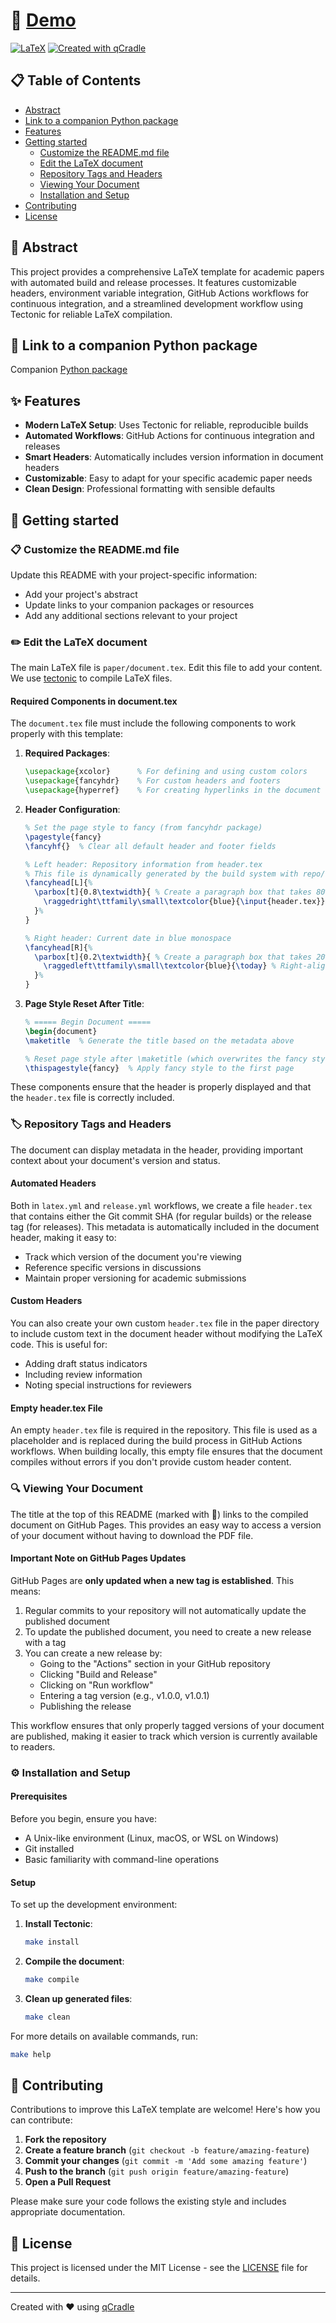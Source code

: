 # 📄 [Demo](https://tschm.github.io/demopaper/document.pdf)

[![LaTeX](https://github.com/tschm/demopaper/actions/workflows/latex.yml/badge.svg)](https://github.com/tschm/demopaper/actions/workflows/latex.yml)
[![Created with qCradle](https://img.shields.io/badge/Created%20with-qCradle-blue?style=flat-square)](https://github.com/tschm/paper)

<!-- Add your arXiv badge here when available -->
<!-- [![arXiv](https://img.shields.io/badge/arXiv-XXXX.XXXXX-b31b1b.svg)](https://arxiv.org/abs/XXXX.XXXXX)-->

## 📋 Table of Contents

- [Abstract](#-abstract)
- [Link to a companion Python package](#-link-to-a-companion-python-package)
- [Features](#-features)
- [Getting started](#-getting-started)
  - [Customize the README.md file](#-customize-the-readmemd-file)
  - [Edit the LaTeX document](#️-edit-the-latex-document)
  - [Repository Tags and Headers](#️-repository-tags-and-headers)
  - [Viewing Your Document](#-viewing-your-document)
  - [Installation and Setup](#️-installation-and-setup)
- [Contributing](#-contributing)
- [License](#-license)

## 📝 Abstract

This project provides a comprehensive LaTeX template for academic
papers with automated build and release processes.
It features customizable headers, environment variable integration,
GitHub Actions workflows for continuous integration, and a streamlined
development workflow using Tectonic for reliable LaTeX compilation.

## 🔗 Link to a companion Python package

<!-- Update this link to your actual companion package if available -->
Companion [Python package](https://github.com/tschm)

## ✨ Features

- **Modern LaTeX Setup**: Uses Tectonic for reliable, reproducible builds
- **Automated Workflows**: GitHub Actions for continuous integration and releases
- **Smart Headers**: Automatically includes version information in document headers
- **Customizable**: Easy to adapt for your specific academic paper needs
- **Clean Design**: Professional formatting with sensible defaults

## 🚀 Getting started

### **📋 Customize the README.md file**

Update this README with your project-specific information:

- Add your project's abstract
- Update links to your companion packages or resources
- Add any additional sections relevant to your project

### **✏️ Edit the LaTeX document**

The main LaTeX file is `paper/document.tex`.
Edit this file to add your content.
We use [tectonic](https://github.com/tectonic-typesetting/tectonic)
to compile LaTeX files.

#### **Required Components in document.tex**

The `document.tex` file must include the following components to work properly
with this template:

1. **Required Packages**:

   ```latex
   \usepackage{xcolor}      % For defining and using custom colors
   \usepackage{fancyhdr}    % For custom headers and footers
   \usepackage{hyperref}    % For creating hyperlinks in the document
   ```

2. **Header Configuration**:

   ```latex
   % Set the page style to fancy (from fancyhdr package)
   \pagestyle{fancy}
   \fancyhf{}  % Clear all default header and footer fields

   % Left header: Repository information from header.tex
   % This file is dynamically generated by the build system with repo/commit info
   \fancyhead[L]{%
     \parbox[t]{0.8\textwidth}{ % Create a paragraph box that takes 80% of text width
       \raggedright\ttfamily\small\textcolor{blue}{\input{header.tex}} % Left-aligned, monospace, small blue text
     }%
   }

   % Right header: Current date in blue monospace
   \fancyhead[R]{%
     \parbox[t]{0.2\textwidth}{ % Create a paragraph box that takes 20% of text width
       \raggedleft\ttfamily\small\textcolor{blue}{\today} % Right-aligned, monospace, small blue text with current date
     }%
   }
   ```

3. **Page Style Reset After Title**:

   ```latex
   % ===== Begin Document =====
   \begin{document}
   \maketitle  % Generate the title based on the metadata above

   % Reset page style after \maketitle (which overwrites the fancy style)
   \thispagestyle{fancy}  % Apply fancy style to the first page
   ```

These components ensure that the header is properly displayed
and that the `header.tex` file is correctly included.

### **🏷️ Repository Tags and Headers**

The document can display metadata in the header, providing important context
about your document's version and status.

#### **Automated Headers**

Both in `latex.yml` and `release.yml` workflows, we create a file `header.tex`
that contains either the Git commit SHA (for regular builds)
or the release tag (for releases).
This metadata is automatically included in the document header,
making it easy to:

- Track which version of the document you're viewing
- Reference specific versions in discussions
- Maintain proper versioning for academic submissions

#### **Custom Headers**

You can also create your own custom `header.tex` file in the paper
directory to include custom text in the document header without modifying the LaTeX code.
This is useful for:

- Adding draft status indicators
- Including review information
- Noting special instructions for reviewers

#### **Empty header.tex File**

An empty `header.tex` file is required in the repository. This file is used as a placeholder
and is replaced during the build process in GitHub Actions workflows. When building locally,
this empty file ensures that the document compiles without errors if you don't provide custom header content.

### **🔍 Viewing Your Document**

The title at the top of this README (marked with 📄)
links to the compiled document on GitHub Pages.
This provides an easy way to access a version
of your document without having to download the PDF file.

#### **Important Note on GitHub Pages Updates**

GitHub Pages are **only updated when a new tag is established**.
This means:

1. Regular commits to your repository will not automatically update the published document
2. To update the published document, you need to create a new release with a tag
3. You can create a new release by:
   - Going to the "Actions" section in your GitHub repository
   - Clicking "Build and Release"
   - Clicking on "Run workflow"
   - Entering a tag version (e.g., v1.0.0, v1.0.1)
   - Publishing the release

This workflow ensures that only properly tagged versions of your document are published,
making it easier to track which version is currently available to readers.

### **⚙️ Installation and Setup**

#### Prerequisites

Before you begin, ensure you have:

- A Unix-like environment (Linux, macOS, or WSL on Windows)
- Git installed
- Basic familiarity with command-line operations

#### Setup

To set up the development environment:

1. **Install Tectonic**:

    ```bash
    make install
    ```

2. **Compile the document**:

    ```bash
    make compile
    ```

3. **Clean up generated files**:

   ```bash
   make clean
   ```

For more details on available commands, run:

```bash
make help
```

## 🤝 Contributing

Contributions to improve this LaTeX template are welcome! Here's how you can contribute:

1. **Fork the repository**
2. **Create a feature branch** (`git checkout -b feature/amazing-feature`)
3. **Commit your changes** (`git commit -m 'Add some amazing feature'`)
4. **Push to the branch** (`git push origin feature/amazing-feature`)
5. **Open a Pull Request**

Please make sure your code follows the existing style and includes appropriate documentation.

## 📄 License

This project is licensed under the MIT License - see
the [LICENSE](LICENSE) file for details.

---

Created with ❤️ using [qCradle](https://github.com/tschm/paper)
